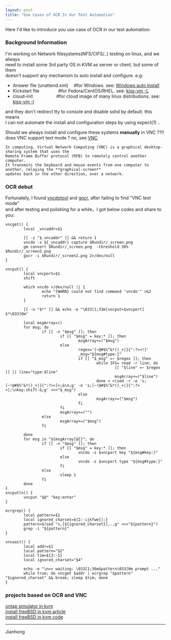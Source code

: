 ```yaml
---
layout: post
title: "Use Cases of OCR In Our Test Automation"
---
```


Here I'd like to introduce you use case of OCR in our test automation:

### Background Information

I'm working on Network filesystems(NFS/CIFS/..) testing on linux, and we always   
need to install some 3rd party OS in KVM as server or client, but some of them   
doesn't support any mechanism to auto install and configure. e.g:   
-  Answer file (unattend.xml) &emsp;#for Windows. see: [Windows auto install](https://github.com/tcler/make-windows-vm)  
-  Kickstart file &emsp;&emsp;&emsp;&emsp;#for Fedora/CentOS/RHEL. see: [kiss-vm -L](https://github.com/tcler/kiss-vm-ns)   
-  cloud-init &emsp;&emsp;&emsp;&emsp;&emsp;#for cloud image of many linux distributions. see: [kiss-vm -I](https://github.com/tcler/kiss-vm-ns)   

and they don't redirect tty to console and disable sshd by default. this means   
I can not automate the install and configuration steps by using expect(1) ..

Should we always install and configure these systems **manually** in VNC ??!!   
does VNC support text mode ? no, see [VNC](https://en.wikipedia.org/wiki/Virtual_Network_Computing)   
```
In computing, Virtual Network Computing (VNC) is a graphical desktop-sharing system that uses the 
Remote Frame Buffer protocol (RFB) to remotely control another computer. 
It transmits the keyboard and mouse events from one computer to another, relaying the **graphical-screen** 
updates back in the other direction, over a network.
```


### OCR debut

Fortunately, I found [vncdotool](https://pypi.org/project/vncdotool/) and [gocr](https://linux.die.net/man/1/gocr), after failing to find "VNC text mode"   
and after testing and polishing for a while，I got below codes and share to you:

```
vncget() {
        local _vncaddr=$1

        [[ -z "$_vncaddr" ]] && return 1
        vncdo -s ${_vncaddr} capture $Rundir/_screen.png
        gm convert $Rundir/_screen.png  -threshold 30%  $Rundir/_screen2.png
        gocr -i $Rundir/_screen2.png 2>/dev/null
}

vncput() {
        local vncport=$1
        shift

        which vncdo >/dev/null || {
                echo "{WARN} could not find command 'vncdo'" >&2
                return 1
        }

        [[ -n "$*" ]] && echo -e "\033[1;33m[vncput>$vncport] $*\033[0m"

        local msgArray=()
        for msg; do
                if [[ -n "$msg" ]]; then
                        if [[ "$msg" = key:* ]]; then
                                msgArray+=("$msg")
                        else
                                regex='[~@#$%^&*()_+|}{":?><!]'
                                _msg="${msg#type:}"
                                if [[ "$_msg" =~ $regex ]]; then
                                        while IFS= read -r line; do
                                                [[ "$line" =~ $regex ]] || line="type:$line"
                                                msgArray+=("$line")
                                        done < <(sed -r -e 's;[~!@#$%^&*()_+|}{":?><]+;&\n;g' -e 's;[~!@#$%^&*()_+|}{":?><];\nkey:shift-&;g' <<<"$_msg")
                                else
                                        msgArray+=("$msg")
                                fi
                        fi
                        msgArray+=("")
                else
                        msgArray+=("$msg")
                fi

        done
        for msg in "${msgArray[@]}"; do
                if [[ -n "$msg" ]]; then
                        if [[ "$msg" = key:* ]]; then
                                vncdo -s $vncport key "${msg#key:}"
                        else
                                vncdo -s $vncport type "${msg#type:}"
                        fi
                else
                        sleep 1
                fi
        done
}
vncputln() {
        vncput "$@" "key:enter"
}

ocrgrep() {
        local pattern=$1
        local ignored_charset=${2:-ijkfwe[|:}
        pattern=$(sed "s,[${ignored_charset}],.,g" <<<"${pattern}")
        grep -i "${pattern}"
}

vncwait() {
        local addr=$1
        local pattern="$2"
        local tim=${3:-1}
        local ignored_charset="$4"

        echo -e "\n=> waiting: \033[1;36m$pattern\033[0m prompt ..."
        while true; do vncget $addr | ocrgrep "$pattern" "$ignored_charset" && break; sleep $tim; done
}
```


### projects based on OCR and VNC

[ontap simulator in kvm](https://github.com/tcler/ontap-simulator-in-kvm)   
[install freeBSD in kvm article](https://tcler.github.io/2020/08/24/freeBSD-in-KVM/)   
[install freeBSD in kvm code](https://github.com/tcler/kiss-vm-ns/blob/master/kiss-vm#L1951)   



---
Jianhong
